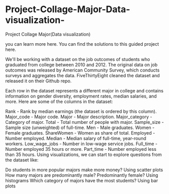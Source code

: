 # Project-Collage-Major-Data-visualization-
Project Collage Major(Data visualization)

you can learn more here. You can find the solutions to this guided project here.

We'll be working with a dataset on the job outcomes of students who graduated from college between 2010 and 2012. The original data on job outcomes was released by American Community Survey, which conducts surveys and aggregates the data. FiveThirtyEight cleaned the dataset and released it on their Github repo.

Each row in the dataset represents a different major in college and contains information on gender diversity, employment rates, median salaries, and more. Here are some of the columns in the dataset:

Rank - Rank by median earnings (the dataset is ordered by this column).
Major_code - Major code.
Major - Major description.
Major_category - Category of major.
Total - Total number of people with major.
Sample_size - Sample size (unweighted) of full-time.
Men - Male graduates.
Women - Female graduates.
ShareWomen - Women as share of total.
Employed - Number employed.
Median - Median salary of full-time, year-round workers.
Low_wage_jobs - Number in low-wage service jobs.
Full_time - Number employed 35 hours or more.
Part_time - Number employed less than 35 hours.
Using visualizations, we can start to explore questions from the dataset like:

Do students in more popular majors make more money?
Using scatter plots
How many majors are predominantly male? Predominantly female?
Using histograms
Which category of majors have the most students?
Using bar plots
